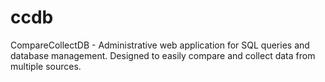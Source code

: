 # ccdb
CompareCollectDB - Administrative web application for SQL queries and database management. Designed to easily compare and collect data from multiple sources.
